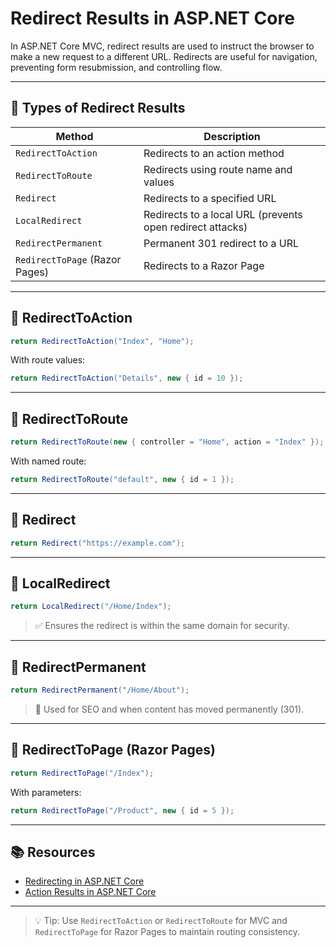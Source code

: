 
# Redirect Results in ASP.NET Core

In ASP.NET Core MVC, redirect results are used to instruct the browser to make a new request to a different URL. Redirects are useful for navigation, preventing form resubmission, and controlling flow.

---

## 🔁 Types of Redirect Results

| Method                        | Description                                      |
|-------------------------------|--------------------------------------------------|
| `RedirectToAction`            | Redirects to an action method                    |
| `RedirectToRoute`             | Redirects using route name and values            |
| `Redirect`                    | Redirects to a specified URL                     |
| `LocalRedirect`              | Redirects to a local URL (prevents open redirect attacks) |
| `RedirectPermanent`           | Permanent 301 redirect to a URL                  |
| `RedirectToPage` (Razor Pages) | Redirects to a Razor Page                        |

---

## 📘 RedirectToAction

```csharp
return RedirectToAction("Index", "Home");
```

With route values:

```csharp
return RedirectToAction("Details", new { id = 10 });
```

---

## 📘 RedirectToRoute

```csharp
return RedirectToRoute(new { controller = "Home", action = "Index" });
```

With named route:

```csharp
return RedirectToRoute("default", new { id = 1 });
```

---

## 📘 Redirect

```csharp
return Redirect("https://example.com");
```

---

## 📘 LocalRedirect

```csharp
return LocalRedirect("/Home/Index");
```

> ✅ Ensures the redirect is within the same domain for security.

---

## 📘 RedirectPermanent

```csharp
return RedirectPermanent("/Home/About");
```

> 🚨 Used for SEO and when content has moved permanently (301).

---

## 📘 RedirectToPage (Razor Pages)

```csharp
return RedirectToPage("/Index");
```

With parameters:

```csharp
return RedirectToPage("/Product", new { id = 5 });
```

---

## 📚 Resources

- [Redirecting in ASP.NET Core](https://learn.microsoft.com/en-us/aspnet/core/mvc/controllers/actions#redirecting)
- [Action Results in ASP.NET Core](https://learn.microsoft.com/en-us/aspnet/core/mvc/controllers/actions#action-results)

---

> 💡 Tip: Use `RedirectToAction` or `RedirectToRoute` for MVC and `RedirectToPage` for Razor Pages to maintain routing consistency.

